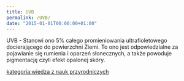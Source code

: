 ```yaml
---
title: UVB
permalink: /UVB/
date: "2015-01-01T00:00:00+01:00"
---
```


UVB - Stanowi ono 5% całego promieniowania ultrafioletowego docierającego do powierzchni Ziemi. To ono jest odpowiedzialne za pojawianie się rumienia i oparzeń słonecznych, a także powoduje pigmentację czyli efekt opalonej skóry.

[kategoria:wiedza z nauk przyrodniczych](/atopedia/kategoria:wiedza_z_nauk_przyrodniczych "wikilink")